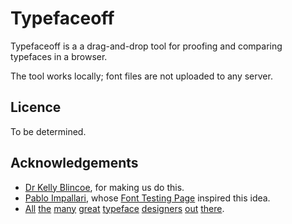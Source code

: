 # Typefaceoff

Typefaceoff is a a drag-and-drop tool for proofing and comparing typefaces in a browser.

The tool works locally; font files are not uploaded to any server.

## Licence

To be determined.

## Acknowledgements

- [Dr Kelly Blincoe](https://profiles.auckland.ac.nz/k-blincoe), for making us do this.
- [Pablo Impallari](https://www.impallari.com), whose [Font Testing Page](https://github.com/impallari/Font-Testing-Page) inspired this idea.
- [All](https://mass-driver.com) [the](https://mbtype.com) [many](https://typejockeys.com) [great](https://www.fonderiacavedoni.com) [typeface](https://www.boldmonday.com) [designers](https://djr.com) [out](https://www.colophon-foundry.org) [there](https://tosche.net).
